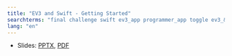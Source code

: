 ```yaml
---
title: "EV3 and Swift - Getting Started"
searchterms: "final challenge swift ev3_app programmer_app toggle ev3_&amp;_swift:_getting_started"
lang: "en"
---
```

<ul>
 <li class="ng-binding">Slides:
 <a href="translations/en-us/swift/EV3SwiftGettingStarted.pptx">PPTX</a>,
 <a href="translations/en-us/swift/EV3SwiftGettingStarted.pdf">PDF</a>
 </li>
</ul>
